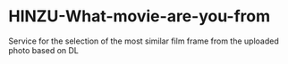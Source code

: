 # HINZU-What-movie-are-you-from
Service for the selection of the most similar film frame from the uploaded photo based on DL
